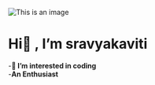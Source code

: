 ![This is an image](https://thumbs.dreamstime.com/z/smiling-girl-sitting-laptop-learning-coding-cute-web-design-vector-illustration-isolated-white-background-bunner-136584573.jpg)





# Hi👋 , I’m sravyakaviti
-**👀 I’m interested in coding**
<br>
-**An Enthusiast**

